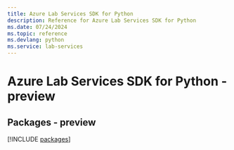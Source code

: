 ```yaml
---
title: Azure Lab Services SDK for Python
description: Reference for Azure Lab Services SDK for Python
ms.date: 07/24/2024
ms.topic: reference
ms.devlang: python
ms.service: lab-services
---
```

# Azure Lab Services SDK for Python - preview
## Packages - preview
[!INCLUDE [packages](lab-services-index.md)]